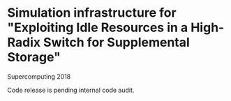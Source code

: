 # Simulation infrastructure for "Exploiting Idle Resources in a High-Radix Switch for Supplemental Storage" 
Supercomputing 2018

Code release is pending internal code audit. 